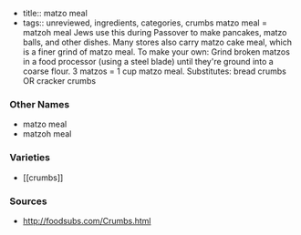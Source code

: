 - title:: matzo meal
- tags:: unreviewed, ingredients, categories, crumbs
matzo meal = matzoh meal Jews use this during Passover to make pancakes, matzo balls, and other dishes. Many stores also carry matzo cake meal, which is a finer grind of matzo meal. To make your own: Grind broken matzos in a food processor (using a steel blade) until they're ground into a coarse flour. 3 matzos = 1 cup matzo meal. Substitutes: bread crumbs OR cracker crumbs

### Other Names

* matzo meal
* matzoh meal

### Varieties

* [[crumbs]]

### Sources
* http://foodsubs.com/Crumbs.html
